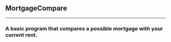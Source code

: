 ## MortgageCompare 
-----------

### A basic program that compares a possible mortgage with your current rent.
